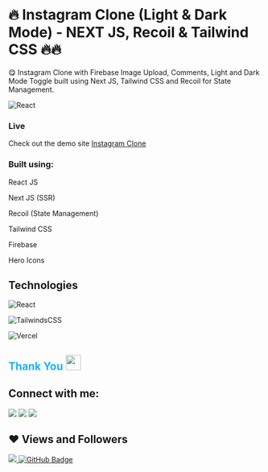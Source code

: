 
<h1> 🔥 Instagram Clone (Light & Dark Mode) - NEXT JS, Recoil & Tailwind CSS  🔥🔥 </h1>

😋 Instagram Clone with Firebase Image Upload, Comments, Light and Dark Mode Toggle built using Next JS, Tailwind CSS and Recoil for State Management.


![React](https://img.shields.io/badge/Instagram-E4405F?style=for-the-badge&logo=instagram&logoColor=white)


### Live
Check out the demo site [Instagram Clone](https://clone-aae80.web.app/)


### Built using:

React JS

Next JS (SSR)

Recoil (State Management)

Tailwind CSS

Firebase

Hero Icons

## Technologies

![React](https://img.shields.io/badge/React-20232A?style=for-the-badge&logo=react&logoColor=61DAFB)


![TailwindsCSS](https://img.shields.io/badge/Tailwind_CSS-38B2AC?style=for-the-badge&logo=tailwind-css&logoColor=white)

![Vercel](https://img.shields.io/badge/Vercel-000000?style=for-the-badge&logo=vercel&logoColor=white)



<h2 style="color:#16b3fd">Thank You <img src="https://raw.githubusercontent.com/MartinHeinz/MartinHeinz/master/wave.gif" width="30px"></h1>

## Connect with me:

<p align="left">

<a href = "https://www.linkedin.com/in/fabii-kelvans-41343386/"><img src="https://img.icons8.com/fluent/48/000000/linkedin.png"/></a>
<a href = "https://twitter.com/Fabii_Kelvans"><img src="https://img.icons8.com/fluent/48/000000/twitter.png"/></a>
<a href = "https://www.instagram.com/fabii_kelvans/"><img src="https://img.icons8.com/fluent/48/000000/instagram-new.png"/></a>

</p>

## ❤ Views and Followers

<a href="https://github.com/Meghna-DAS/github-profile-views-counter">
    <img src="https://komarev.com/ghpvc/?username=fabiikelvans">
</a>
<a href="https://github.com/fabiikelvans?tab=followers"><img src="https://img.shields.io/github/followers/fabiikelvans?label=Followers&style=social" alt="GitHub Badge"></a>

